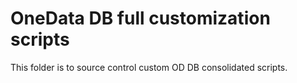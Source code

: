 # OneData DB full customization scripts
This folder is to source control custom OD DB consolidated scripts.